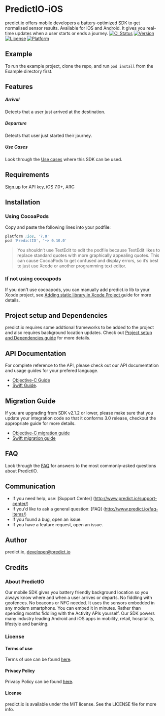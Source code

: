 # PredictIO-iOS
predict.io offers mobile developers a battery-optimized SDK to get normalised sensor results. Available for iOS and Android. It gives you real-time updates when a user starts or ends a journey.
[![CI Status](http://img.shields.io/travis/haseebOptini/PredictIO-iOS.svg?style=flat)](https://travis-ci.org/haseebOptini/PredictIO-iOS)
[![Version](https://img.shields.io/cocoapods/v/PredictIO-iOS.svg?style=flat)](http://cocoapods.org/pods/PredictIO-iOS)
[![License](https://img.shields.io/cocoapods/l/PredictIO-iOS.svg?style=flat)](http://cocoapods.org/pods/PredictIO-iOS)
[![Platform](https://img.shields.io/cocoapods/p/PredictIO-iOS.svg?style=flat)](http://cocoapods.org/pods/PredictIO-iOS)


## Example
To run the example project, clone the repo, and run `pod install` from the Example directory first.

## Features
##### Arrival 
Detects that a user just arrived at the destination. 

##### Departure
Detects that user just started their journey.

##### Use Cases
Look through the [Use cases](https://github.com/predict-io/PredictIO/wiki/Use-Cases) where this SDK can be used.

## Requirements
[Sign up](http://www.predict.io/sign-up/) for API key, iOS 7.0+, ARC

## Installation
### Using CocoaPods

Copy and paste the following lines into your podfile:
```ruby
platform :ios, '7.0'
pod 'PredictIO', '~> 0.10.0'
```
> You shouldn’t use TextEdit to edit the podfile because TextEdit likes to replace standard quotes with more graphically appealing quotes. This can cause CocoaPods to get confused and display errors, so it’s best to just use Xcode or another programming text editor.

### If not using cocoapods
If you don't use cocoapods, you can manually add predict.io lib to your Xcode project, see [Adding static library in Xcode Project ](https://github.com/predict-io/PredictIO/wiki/If-not-using-cocoapods) guide for more details.

## Project setup and Dependencies
predict.io requires some addtional frameworks to be added to the project and also requires background location updates. Check out [Project setup and Dependencies guide](https://github.com/predict-io/PredictIO/wiki/Project-setup-and-Dependencies) for more details.

## API Documentation
For complete reference to the API, please check out our API documentation and usage guides for your prefered language.
* [Objective-C Guide](https://github.com/predict-io/PredictIO/wiki/Objective-C-Guide)
* [Swift Guide](https://github.com/predict-io/PredictIO/wiki/Swift-Guide).

## Migration Guide
If you are upgrading from SDK v2.1.2 or lower, please make sure that you update your integration code so that it conforms 3.0 release, checkout the appropriate guide for more details.
* [Objective-C migration guide](https://github.com/predict-io/PredictIO/wiki/PredictIO-3.0-Migration-Guide-Objective-C)
* [Swift migration guide](https://github.com/predict-io/PredictIO/wiki/PredictIO-3.0-Migration-Guide-Swift)

## FAQ
Look through the [FAQ](https://github.com/predict-io/PredictIO/wiki/FAQs) for answers to the most commonly-asked questions about PredictIO.

## Communication 
* If you need help, use: [Support Center] (http://www.predict.io/support-center/)
* If you'd like to ask a general question: [FAQ] (http://www.predict.io/faq-items/)
* If you found a bug, open an issue. 
* If you have a feature request, open an issue.

## Author
predict.io, developer@predict.io

## Credits
### About PredictIO
Our mobile SDK gives you battery friendly background location so you always know where and when a user arrives or departs. No fiddling with geofences. No beacons or NFC needed. It uses the sensors embedded in any modern smartphone. You can embed it in minutes. Rather than spending months fiddling with the Activity APIs yourself. Our SDK powers many industry leading Android and iOS apps in mobility, retail, hospitality, lifestyle and banking. 
### License
#### Terms of use 
Terms of use can be found [here](http://www.predict.io/terms-of-use/).
#### Privacy Policy 
Privacy Policy can be found [here](http://www.predict.io/privacy-policy/).
#### License
predict.io is available under the MIT license. See the LICENSE file for more info.
